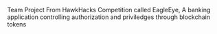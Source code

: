 Team Project From HawkHacks Competition called EagleEye, A banking application controlling authorization and priviledges through blockchain tokens
